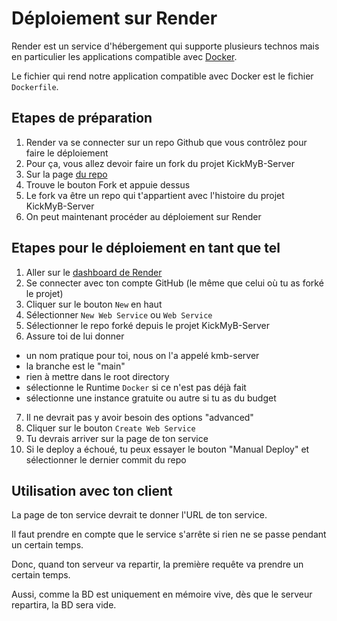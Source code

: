 # Déploiement sur Render

Render est un service d'hébergement qui supporte plusieurs technos mais en particulier
les applications compatible avec [Docker](https://www.docker.com).

Le fichier qui rend notre application compatible avec Docker est le fichier `Dockerfile`.

## Etapes de préparation

1. Render va se connecter sur un repo Github que vous contrôlez pour faire le déploiement
2. Pour ça, vous allez devoir faire un fork du projet KickMyB-Server
3. Sur la page [du repo](https://github.com/departement-info-cem/KickMyB-Server)
4. Trouve le bouton Fork et appuie dessus
5. Le fork va être un repo qui t'appartient avec l'histoire du projet KickMyB-Server
6. On peut maintenant procéder au déploiement sur Render

## Etapes pour le déploiement en tant que tel

1. Aller sur le [dashboard de Render](https://dashboard.render.com)
2. Se connecter avec ton compte GitHub (le même que celui où tu as forké le projet)
3. Cliquer sur le bouton `New` en haut
4. Sélectionner `New Web Service` ou `Web Service`
5. Sélectionner le repo forké depuis le projet KickMyB-Server
6. Assure toi de lui donner
  - un nom pratique pour toi, nous on l'a appelé kmb-server
  - la branche est le "main"
  - rien à mettre dans le root directory
  - sélectionne le Runtime `Docker` si ce n'est pas déjà fait
  - sélectionne une instance gratuite ou autre si tu as du budget
7. Il ne devrait pas y avoir besoin des options "advanced"
8. Cliquer sur le bouton `Create Web Service`
9. Tu devrais arriver sur la page de ton service
10. Si le deploy a échoué, tu peux essayer le bouton "Manual Deploy" et sélectionner le dernier commit du repo

## Utilisation avec ton client

La page de ton service devrait te donner l'URL de ton service.

Il faut prendre en compte que le service s'arrête si rien ne se passe pendant un certain temps.

Donc, quand ton serveur va repartir, la première requête va prendre un certain temps.

Aussi, comme la BD est uniquement en mémoire vive, dès que le serveur repartira, la BD sera vide.

